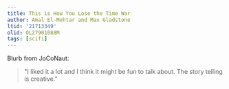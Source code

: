 ```yaml
---
title: This is How You Lose the Time War
author: Amal El-Mohtar and Max Gladstone
ltid: '21713349'
olid: OL27901088M
tags: [scifi]
---
```


Blurb from JoCoNaut:

> "I liked it a lot and I think it might be fun to talk about. The story telling
> is creative."
